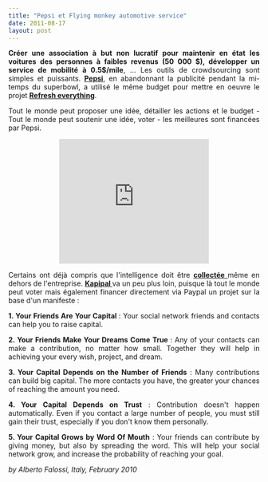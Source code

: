 ```yaml
---
title: "Pepsi et Flying monkey automotive service"
date: 2011-08-17
layout: post
---
```


<p style="text-align: justify;"><strong>Créer une association à but non lucratif pour maintenir en état les voitures des personnes à faibles revenus (50 000 $), développer un service de mobilité à 0.5$/mile</strong>, ... Les outils de crowdsourcing sont simples et puissants. <strong><a href="/2010/03/il-parait-que-pepsi-pourrait-financer-des-motos-hybrides-.html " target="_blank">Pepsi</a></strong>, en abandonnant la publicité pendant la mi-temps du superbowl, a utilisé le même budget pour mettre en oeuvre le projet <strong><a href="http://www.refresheverything.com/" target="_blank">Refresh everything</a></strong>.</p> <p style="text-align: justify;">Tout le monde peut proposer une idée, détailler les actions et le budget - Tout le monde peut soutenir une idée, voter - les meilleures sont financées par Pepsi.  </p>  <!--more-->   <p style="text-align: center;"><iframe frameborder="0" height="250" scrolling="no" src="http://www.refresheverything.com/embed/flying-monkey-car-repair?heading=Vote%20for%20this%20idea%20on%20Pepsi%20Refresh!" width="300"></iframe></p> <p style="text-align: justify;">Certains ont déjà compris que l'intelligence doit être <strong><a href="/2010/11/innovation-collective-des-reseaux-a-laide-du-prive-quelles-consequences.html" target="_blank">collectée </a></strong>même en dehors de l'entreprise. <strong><a href="http://www.kapipal.com/" target="_blank">Kapipal </a></strong>va un peu plus loin, puisque là tout le monde peut voter mais également financer directement via Paypal un projet sur la base d'un manifeste :</p> <p style="text-align: justify;"><strong>1. Your Friends Are Your Capital </strong>: Your social network friends and contacts can help you to raise capital.</p> <p style="text-align: justify;"><strong>2. Your Friends Make Your Dreams Come True </strong>: Any of your contacts can make a contribution, no matter how small. Together they will help in achieving your every wish, project, and dream.</p> <p style="text-align: justify;"><strong>3. Your Capital Depends on the Number of Friends</strong> : Many contributions can build big capital. The more contacts you have, the greater your chances of reaching the amount you need.</p> <p style="text-align: justify;"><strong>4. Your Capital Depends on Trust</strong> : Contribution doesn't happen automatically. Even if you contact a large number of people, you must still gain their trust, especially if you don't know them personally.</p> <p style="text-align: justify;"><strong>5. Your Capital Grows by Word Of Mouth</strong> : Your friends can contribute by giving money, but also by spreading the word. This will help your social network grow, and increase the probability of reaching your goal.</p> <p><em>by Alberto Falossi, Italy, February 2010</em></p>